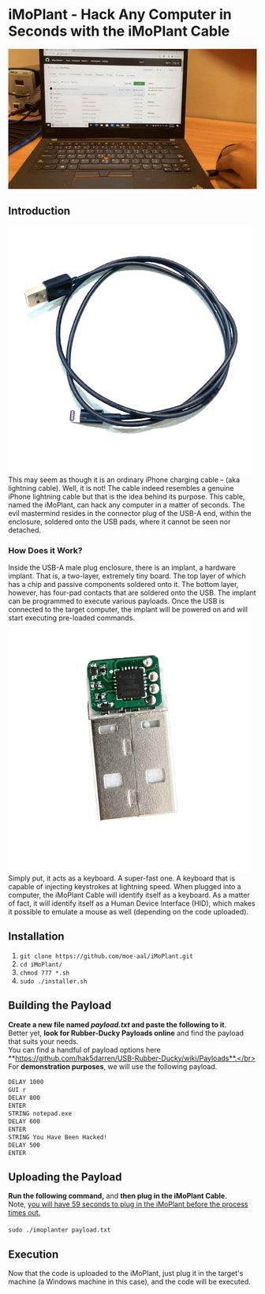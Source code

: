 # iMoPlant - Hack Any Computer in Seconds with the iMoPlant Cable

![alt text](https://github.com/moe-aal/iMoPlant/blob/main/images/demo.gif)</br>

## Introduction
![alt text](https://github.com/moe-aal/iMoPlant/blob/main/images/1.png)</br>
This may seem as though it is an ordinary iPhone charging cable – (aka lightning cable). Well, it is not! The cable indeed resembles a genuine iPhone lightning cable but that is the idea behind its purpose. This cable, named the iMoPlant, can hack any computer in a matter of seconds. The evil mastermind resides in the connector plug of the USB-A end, within the enclosure, soldered onto the USB pads, where it cannot be seen nor detached. </br>
### How Does it Work?
Inside the USB-A male plug enclosure, there is an implant, a hardware implant. That is, a two-layer, extremely tiny board. The top layer of which has a chip and passive components soldered onto it. The bottom layer, however, has four-pad contacts that are soldered onto the USB. The implant can be programmed to execute various payloads. Once the USB is connected to the target computer, the implant will be powered on and will start executing pre-loaded commands.</br>
![alt text](https://github.com/moe-aal/iMoPlant/blob/main/images/3.png)</br>
Simply put, it acts as a keyboard. A super-fast one. A keyboard that is capable of injecting keystrokes at lightning speed. When plugged into a computer, the iMoPlant Cable will identify itself as a keyboard. As a matter of fact, it will identify itself as a Human Device Interface (HID), which makes it possible to emulate a mouse as well (depending on the code uploaded).


## Installation

1. `git clone https://github.com/moe-aal/iMoPlant.git` </br>
2. `cd iMoPlant/` </br>
3. `chmod 777 *.sh` </br>
4. `sudo ./installer.sh` </br>

## Building the Payload
**Create a new file named *payload.txt* and paste the following to it**.</br>
Better yet, **look for Rubber-Ducky Payloads online** and find the payload that suits your needs. <br/>
You can find a handful of payload options here **https://github.com/hak5darren/USB-Rubber-Ducky/wiki/Payloads**.</br>
For **demonstration purposes**, we will use the following payload. </br>
```
DELAY 1000 
GUI r
DELAY 800
ENTER
STRING notepad.exe
DELAY 600
ENTER
STRING You Have Been Hacked!
DELAY 500
ENTER
```
## Uploading the Payload
**Run the following command,** and **then plug in the iMoPlant Cable**. </br>
Note, <ins>you will have 59 seconds to plug in the iMoPlant before the process times out.</ins></br></br>
`sudo ./imoplanter payload.txt`

## Execution
Now that the code is uploaded to the iMoPlant, just plug it in the target's machine (a Windows machine in this case), and the code will be executed.<br/>

